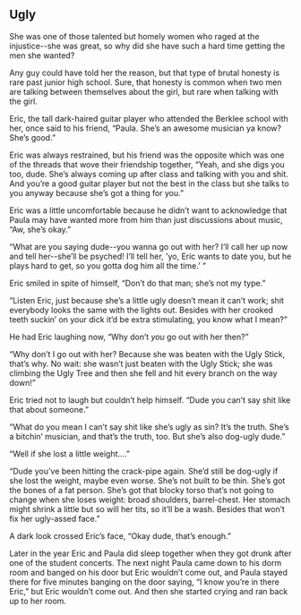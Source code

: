 ## Ugly

She was one of those talented but homely women who raged at the injustice--she was great, so why did she have such a hard time getting the men she wanted?

Any guy could have told her the reason, but that type of brutal honesty is rare past junior high school.  Sure, that honesty is common when two men are talking between themselves about the girl, but rare when talking with the girl.

Eric, the tall dark-haired guitar player who attended the Berklee school with her, once said to his friend, &ldquo;Paula.  She&rsquo;s an awesome musician ya know?  She&rsquo;s good.&rdquo;

Eric was always restrained, but his friend was the opposite which was one of the threads that wove their friendship together, &ldquo;Yeah, and she digs you too, dude.  She&rsquo;s always coming up after class and talking with you and shit.  And you&rsquo;re a good guitar player but not the best in the class but she talks to you anyway because she&rsquo;s got a thing for you.&rdquo;

Eric was a little uncomfortable because he didn&rsquo;t want to acknowledge that Paula may have wanted more from him than just discussions about music, &ldquo;Aw, she&rsquo;s okay.&rdquo;

&ldquo;What are you saying dude--you wanna go out with her?  I&rsquo;ll call her up now and tell her--she&rsquo;ll be psyched!   I&rsquo;ll tell her, &rsquo;yo, Eric wants to date you, but he plays hard to get, so you gotta dog him all the time.&rsquo; &rdquo;

Eric smiled in spite of himself, &ldquo;Don&rsquo;t do that man; she&rsquo;s not my type.&rdquo;

&ldquo;Listen Eric, just because she&rsquo;s a little ugly doesn&rsquo;t mean it can&rsquo;t work; shit everybody looks the same with the lights out.  Besides with her crooked teeth suckin&rsquo; on your dick it&rsquo;d be extra stimulating, you know what I mean?&rdquo;

He had Eric laughing now, &ldquo;Why don&rsquo;t <i>you</i> go out with her then?&rdquo;

&ldquo;Why don&rsquo;t I go out with her?  Because she was beaten with the Ugly Stick, that&rsquo;s why.  No wait: she wasn&rsquo;t just beaten with the Ugly Stick; she was climbing the Ugly Tree and then she fell and hit every branch on the way down!&rdquo;

Eric tried not to laugh but couldn&rsquo;t help himself.  &ldquo;Dude you can&rsquo;t say shit like that about someone.&rdquo;

&ldquo;What do you mean I can&rsquo;t say shit like she&rsquo;s ugly as sin?  It&rsquo;s the truth.  She&rsquo;s a bitchin&rsquo; musician, and that&rsquo;s the truth, too.  But she&rsquo;s also dog-ugly dude.&rdquo;

&ldquo;Well if she lost a little weight....&rdquo;

&ldquo;Dude you&rsquo;ve been hitting the crack-pipe again.  She&rsquo;d still be dog-ugly if she lost the weight, maybe even worse.  She&rsquo;s not built to be thin.  She&rsquo;s got the bones of a fat person.  She&rsquo;s got that blocky torso that&rsquo;s not going to change when she loses weight: broad shoulders, barrel-chest.  Her stomach might shrink a little but so will her tits, so it&rsquo;ll be a wash.  Besides that won&rsquo;t fix her ugly-assed face.&rdquo;

A dark look crossed Eric&rsquo;s face, &ldquo;Okay dude, that&rsquo;s enough.&rdquo;


Later in the year Eric and Paula did sleep together when they got drunk after one of the student concerts.  The next night Paula came down to his dorm room and banged on his door but Eric wouldn&rsquo;t come out, and Paula stayed there for five minutes banging on the door saying, &ldquo;I know you&rsquo;re in there Eric,&rdquo; but Eric wouldn&rsquo;t come out. And then she started crying and ran back up to her room.
